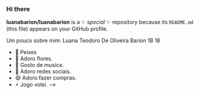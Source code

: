 ### Hi there 

**luanabarion/luanabarion** is a ✨ _special_ ✨ repository because its `README.md` (this file) appears on your GitHub profile.

Um pouco sobre mim:
Luana Teodoro De Oliveira Barion 1B 18

- 🔭 Peixes
- 🌱 Adoro flores.
- 👯 Gosto de musica.
- 💬 Adoro redes sociais.
- 😄 Adoro fazer compras.
- ⚡ Jogo volei.
-->
